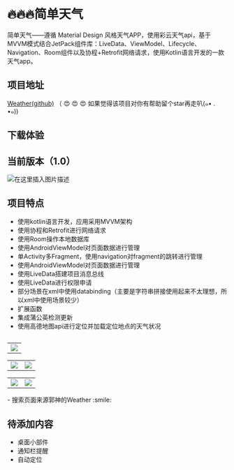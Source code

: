 # 🔥🔥🔥简单天气
简单天气——遵循 Material Design 风格天气APP，使用彩云天气api，基于MVVM模式结合JetPack组件库：LiveData、ViewModel、Lifecycle、Navigation、Room组件以及协程+Retrofit网络请求，使用Kotlin语言开发的一款天气app。
## 项目地址
[Weather(github)](https://github.com/wangjianxiandev/Weather) （ :heart_eyes: :heart_eyes: :heart_eyes: 如果觉得该项目对你有帮助留个star再走叭(๑• . •๑))

## 下载体验
## 当前版本（1.0）
![在这里插入图片描述](https://img-blog.csdnimg.cn/20200623132801151.png#pic_center)
## 项目特点
- 使用kotlin语言开发，应用采用MVVM架构
- 使用协程和Retrofit进行网络请求
- 使用Room操作本地数据库
- 使用AndroidViewModel对页面数据进行管理
- 单Activity多Fragment，使用navigation对fragment的跳转进行管理
- 使用AndroidViewModel对页面数据进行管理
- 使用LiveData搭建项目消息总线
- 使用LiveData进行权限申请
- 部分场景在xml中使用databinding（主要是字符串拼接使用起来不太理想，所以xml中使用场景较少）
- 扩展函数
- 集成蒲公英检测更新
- 使用高德地图api进行定位并加载定位地点的天气状况


##
<table>
    <tr>
        <td><center><img src="https://img-blog.csdnimg.cn/20200623173724341.gif"></center></td>
    </tr>
</table>

<table>
    <tr>
        <td><center><img src="https://img-blog.csdnimg.cn/20200623125840469.jpg?x-oss-process=image/watermark,type_ZmFuZ3poZW5naGVpdGk,shadow_10,text_aHR0cHM6Ly9ibG9nLmNzZG4ubmV0L3FxXzM5NDI0MTQz,size_16,color_FFFFFF,t_70"></center></td>
        <td><center><img src="https://img-blog.csdnimg.cn/20200623125840422.jpg?x-oss-process=image/watermark,type_ZmFuZ3poZW5naGVpdGk,shadow_10,text_aHR0cHM6Ly9ibG9nLmNzZG4ubmV0L3FxXzM5NDI0MTQz,size_16,color_FFFFFF,t_70"></center></td>
    </tr>
</table>
<table>
    <tr>
        <td><center><img src="https://img-blog.csdnimg.cn/20200623125840463.jpg?x-oss-process=image/watermark,type_ZmFuZ3poZW5naGVpdGk,shadow_10,text_aHR0cHM6Ly9ibG9nLmNzZG4ubmV0L3FxXzM5NDI0MTQz,size_16,color_FFFFFF,t_70"></center></td>
        <td><center><img src="https://img-blog.csdnimg.cn/20200623125840348.jpg?x-oss-process=image/watermark,type_ZmFuZ3poZW5naGVpdGk,shadow_10,text_aHR0cHM6Ly9ibG9nLmNzZG4ubmV0L3FxXzM5NDI0MTQz,size_16,color_FFFFFF,t_70"></center></td>
    </tr>
</table>
- 搜索页面来源郭神的Weather :smile:

## 待添加内容

- 桌面小部件
- 通知栏提醒
- 自动定位